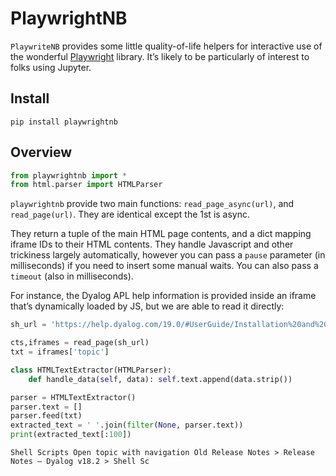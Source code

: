 # PlaywrightNB


<!-- WARNING: THIS FILE WAS AUTOGENERATED! DO NOT EDIT! -->

`PlaywriteNB` provides some little quality-of-life helpers for
interactive use of the wonderful
[Playwright](https://playwright.dev/python/) library. It’s likely to be
particularly of interest to folks using Jupyter.

## Install

    pip install playwrightnb

## Overview

``` python
from playwrightnb import *
from html.parser import HTMLParser
```

`playwrightnb` provide two main functions: `read_page_async(url)`, and
`read_page(url)`. They are identical except the 1st is async.

They return a tuple of the main HTML page contents, and a dict mapping
iframe IDs to their HTML contents. They handle Javascript and other
trickiness largely automatically, however you can pass a `pause`
parameter (in milliseconds) if you need to insert some manual waits. You
can also pass a `timeout` (also in milliseconds).

For instance, the Dyalog APL help information is provided inside an
iframe that’s dynamically loaded by JS, but we are able to read it
directly:

``` python
sh_url = 'https://help.dyalog.com/19.0/#UserGuide/Installation%20and%20Configuration/Shell%20Scripts.htm'
```

``` python
cts,iframes = read_page(sh_url)
txt = iframes['topic']
```

``` python
class HTMLTextExtractor(HTMLParser):
    def handle_data(self, data): self.text.append(data.strip())

parser = HTMLTextExtractor()
parser.text = []
parser.feed(txt)
extracted_text = ' '.join(filter(None, parser.text))
print(extracted_text[:100])
```

    Shell Scripts Open topic with navigation Old Release Notes > Release Notes – Dyalog v18.2 > Shell Sc
